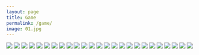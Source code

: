```yaml
---
layout: page
title: Game
permalink: /game/
image: 01.jpg
---
```


![]({{site.baseurl}}\images\somagic_1.jpg)
![]({{site.baseurl}}\images\somagic_2.jpg)
![]({{site.baseurl}}\images\somagic_3.jpg)
![]({{site.baseurl}}\images\somagic_4.jpg)
![]({{site.baseurl}}\images\somagic_5.jpg)
![]({{site.baseurl}}\images\somagic_6.jpg)
![]({{site.baseurl}}\images\somagic_7.jpg)
![]({{site.baseurl}}\images\somagic_8.jpg)
![]({{site.baseurl}}\images\somagic_9.jpg)
![]({{site.baseurl}}\images\chronus_1.jpg)
![]({{site.baseurl}}\images\chronus_2.jpg)
![]({{site.baseurl}}\images\chronus_3.jpg)
![]({{site.baseurl}}\images\chronus_4.jpg)
![]({{site.baseurl}}\images\chronus_5.jpg)
![]({{site.baseurl}}\images\chronus_6.jpg)
![]({{site.baseurl}}\images\chronus_7.jpg)
![]({{site.baseurl}}\images\chronus_8.jpg)
![]({{site.baseurl}}\images\chronus_9.jpg)
![]({{site.baseurl}}\images\chronus_10.jpg)
![]({{site.baseurl}}\images\statement.jpg)
![]({{site.baseurl}}\images\others_1.jpg)
![]({{site.baseurl}}\images\others_2.jpg)
![]({{site.baseurl}}\images\others_3.jpg)
![]({{site.baseurl}}\images\others_4.jpg)
![]({{site.baseurl}}\images\others_5.jpg)
